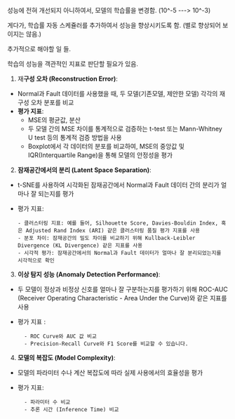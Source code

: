 성능에 전혀 개선되지 아니하여서, 모델의 학습률을 변경함. (10^-5 ---> 10^-3)

게다가, 학습률 자동 스케쥴러를 추가하여서 성능을 향상시키도록 함. (별로 향상되어 보이지는 않음.)

추가적으로 해야할 일 들.

학습의 성능을 객관적인 지표로 판단할 필요가 있음.

1. 재**구성 오차 (Reconstruction Error)**:

-  Normal과 Fault 데이터를 사용했을 때, 두 모델(기존모델, 제안한 모델) 각각의 재구성 오차 분포를 비교
- **평가 지표**:
    - MSE의 평균값, 분산
    - 두 모델 간의 MSE 차이를 통계적으로 검증하는 t-test 또는 Mann-Whitney U test 등의 통계적 검증 방법을 사용
    - Boxplot에서 각 데이터의 분포를 비교하여, MSE의 중앙값 및 IQR(Interquartile Range)을 통해 모델의 안정성을 평가

2. **잠재공간에서의 분리 (Latent Space Separation)**:

- t-SNE를 사용하여 시각화된 잠재공간에서 Normal과 Fault 데이터 간의 분리가 얼마나 잘 되는지를 평가
- 평가 지표:
  
      - 클러스터링 지표: 예를 들어, Silhouette Score, Davies-Bouldin Index, 혹은 Adjusted Rand Index (ARI) 같은 클러스터링 품질 평가 지표를 사용
      - 분포 차이: 잠재공간의 밀도 차이를 비교하기 위해 Kullback-Leibler Divergence (KL Divergence) 같은 지표를 사용
      - 시각적 평가: 잠재공간에서의 Normal과 Fault 데이터가 얼마나 잘 분리되었는지를 시각적으로 확인
  
3. **이상 탐지 성능 (Anomaly Detection Performance)**:

- 두 모델이 정상과 비정상 신호를 얼마나 잘 구분하는지를 평가하기 위해 ROC-AUC (Receiver Operating Characteristic - Area Under the Curve)와 같은 지표를 사용
- 평가 지표 :
  
        - ROC Curve와 AUC 값 비교
        - Precision-Recall Curve와 F1 Score를 비교할 수 있습니다.

4. **모델의 복잡도 (Model Complexity)**:

- 모델의 파라미터 수나 계산 복잡도에 따라 실제 사용에서의 효율성을 평가
- 평가 지표:
  
        - 파라미터 수 비교
        - 추론 시간 (Inference Time) 비교
